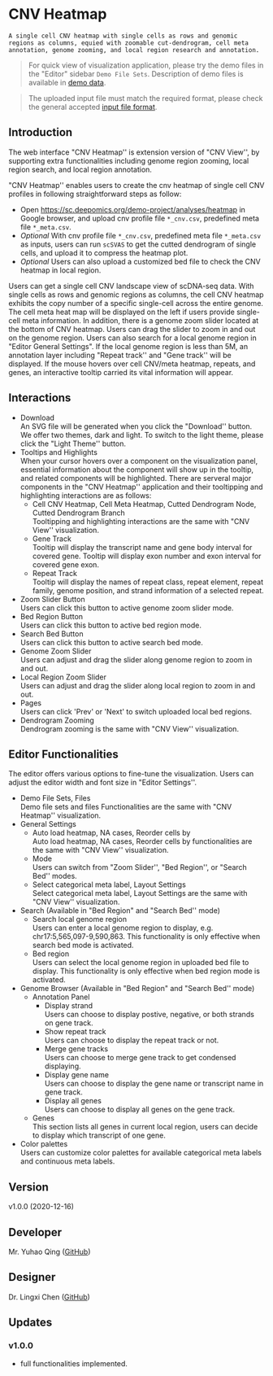 # CNV Heatmap
`A single cell CNV heatmap with single cells as rows and genomic regions as columns, equied with zoomable cut-dendrogram, cell meta annotation, genome zooming, and local region research and annotation.`

> For quick view of visualization application, please try the demo files in the "Editor" sidebar `Demo File Sets`. Description of demo files is available in [demo data](https://docsc.deepomics.org/#/data/Demo_Data).

> The uploaded input file must match the required format, please check the general accepted [input file format](https://docsc.deepomics.org/#/data/Input_Format). 

## Introduction

The web interface "CNV Heatmap'' is extension version of "CNV View'', by supporting extra functionalities including genome region zooming, local region search, and local region annotation.  

"CNV Heatmap'' enables users to create the cnv heatmap of single cell CNV profiles in following straightforward steps as follow:

+ Open https://sc.deepomics.org/demo-project/analyses/heatmap in Google browser, and upload cnv profile file `*_cnv.csv`, predefined meta file `*_meta.csv`.
+  *Optional* With cnv profile file `*_cnv.csv`, predefined meta file `*_meta.csv` as inputs, users can run `scSVAS` to get the cutted dendrogram of single cells, and upload it to compress the heatmap plot.
+  *Optional* Users can also upload a customized bed file to check the CNV heatmap in local region.

  

Users can get a single cell CNV landscape view of scDNA-seq data. With single cells as rows and genomic regions as columns, the cell CNV heatmap exhibits the copy number of a specific single-cell across the entire genome. The cell meta heat map will be displayed on the left if users provide single-cell meta information. In addition, there is a genome zoom slider located at the bottom of CNV heatmap. Users can drag the slider to zoom in and out on the genome region. Users can also search for a local genome region in "Editor General Settings". If the local genome region is less than 5M, an annotation layer including "Repeat track'' and "Gene track'' will be displayed. If the mouse hovers over cell CNV/meta heatmap, repeats, and genes, an interactive tooltip carried its vital information will appear. 


## Interactions


   + Download </br>
     An SVG file will be generated when you click the "Download'' button. We offer two themes, dark and light. To switch to the light theme, please click the "Light Theme'' button.
   + Tooltips and Highlights </br>
     When your cursor hovers over a component on the visualization panel, essential information about the component will show up in the tooltip, and related components will be highlighted. There are serveral major components in the "CNV Heatmap'' application and their tooltipping and highlighting interactions are as follows:
     + Cell CNV Heatmap, Cell Meta Heatmap, Cutted Dendrogram Node, Cutted Dendrogram Branch </br>
       Tooltipping and highlighting interactions are the same with "CNV View'' visualization.
     + Gene Track </br>
       Tooltip will display the transcript name and gene body interval for covered gene. Tooltip will display exon number and exon interval for covered gene exon. 
     + Repeat Track </br>
       Tooltip will display the names of repeat class, repeat element, repeat family, genome position, and strand information of a selected repeat.
   + Zoom Slider Button </br>
       Users can click this button to active genome zoom slider mode.
   + Bed Region Button </br>
       Users can click this button to active bed region mode.
   + Search Bed Button </br>
       Users can click this button to active search bed mode.
   + Genome Zoom Slider </br>
       Users can adjust and drag the slider along genome region to zoom in and out.
   + Local Region Zoom Slider </br>
       Users can adjust and drag the slider along local region to zoom in and out.
   + Pages </br>
       Users can click 'Prev' or 'Next' to switch uploaded local bed regions.
   + Dendrogram Zooming </br>
       Dendrogram zooming is the same with "CNV View'' visualization.

## Editor Functionalities

The editor offers various options to fine-tune the visualization. Users can adjust the editor width and font size in "Editor Settings''.

  + Demo File Sets, Files </br>
    Demo file sets and files Functionalities are the same with "CNV Heatmap'' visualization.
  + General Settings
    + Auto load heatmap, NA cases, Reorder cells by </br>
      Auto load heatmap, NA cases, Reorder cells by functionalities are the same with "CNV View'' visualization.
    + Mode </br>
      Users can switch from "Zoom Slider'', "Bed Region'', or "Search Bed'' modes.
    + Select categorical meta label, Layout Settings </br>
      Select categorical meta label, Layout Settings are the same with "CNV View'' visualization.
  + Search (Available in "Bed Region" and "Search Bed'' mode)
    + Search local genome region </br>
      Users can enter a local genome region to display, e.g. chr17:5,565,097-9,590,863. This functionality is only effective when search bed mode is activated.
    + Bed region </br>
      Users can select the local genome region in uploaded bed file to display. This functionality is only effective when bed region mode is activated.
  + Genome Browser (Available in "Bed Region" and "Search Bed'' mode)
    + Annotation Panel 
      + Display strand </br>
        Users can choose to display postive, negative, or both strands on gene track.
      + Show repeat track </br>
        Users can choose to display the repeat track or not.
      + Merge gene tracks </br>
        Users can choose to merge gene track to get condensed displaying.
      + Display gene name </br>
        Users can choose to display the gene name or transcript name in gene track.
      + Display all genes </br>
        Users can choose to display all genes on the gene track. 
    + Genes </br>
      This section lists all genes in current local region, users can decide to display which transcript of one gene.
  + Color palettes </br>
    Users can customize color palettes for available categorical meta labels and continuous meta labels.


## Version

v1.0.0 (2020-12-16)

## Developer

Mr. Yuhao Qing ([GitHub](https://github.com/Q-Y-H))

## Designer

Dr. Lingxi Chen ([GitHub](https://github.com/paprikachan))

## Updates

### v1.0.0

   - full functionalities implemented.
